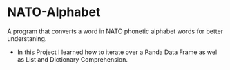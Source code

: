 # NATO-Alphabet
A program that converts a word in NATO phonetic alphabet words for better understaning.

- In this Project I learned how to iterate over a Panda Data Frame as wel as List and Dictionary Comprehension.
